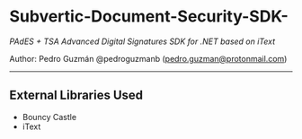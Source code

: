 # Subvertic-Document-Security-SDK-
*PAdES + TSA Advanced Digital Signatures SDK for .NET based on iText*

Author: Pedro Guzmán @pedroguzmanb (pedro.guzman@protonmail.com)

---
## External Libraries Used
- Bouncy Castle
- iText
